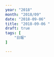 ```yaml
---
year: "2018"
month: "2018/09"
date: "2018-09-06"
title: "2018-09-06 "
draft: true
tags: [
    "日報"
]

---
```


